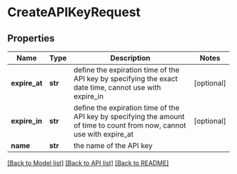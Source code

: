 # CreateAPIKeyRequest

## Properties
Name | Type | Description | Notes
------------ | ------------- | ------------- | -------------
**expire_at** | **str** | define the expiration time of the API key by specifying the exact date time, cannot use with expire_in | [optional] 
**expire_in** | **str** | define the expiration time of the API key by specifying the amount of time to count from now, cannot use with expire_at | [optional] 
**name** | **str** | the name of the API key | 

[[Back to Model list]](../README.md#documentation-for-models) [[Back to API list]](../README.md#documentation-for-api-endpoints) [[Back to README]](../README.md)

